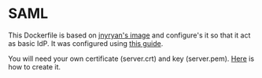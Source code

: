 # SAML
This Dockerfile is based on [jnyryan's image](https://hub.docker.com/r/jnyryan/simplesamlphp/) and configure's it so that it act as basic IdP. It was configured using [this guide](https://simplesamlphp.org/docs/stable/simplesamlphp-idp).

You will need your own certificate (server.crt) and key (server.pem). [Here](https://simplesamlphp.org/docs/stable/simplesamlphp-idp#section_4) is how to create it.
